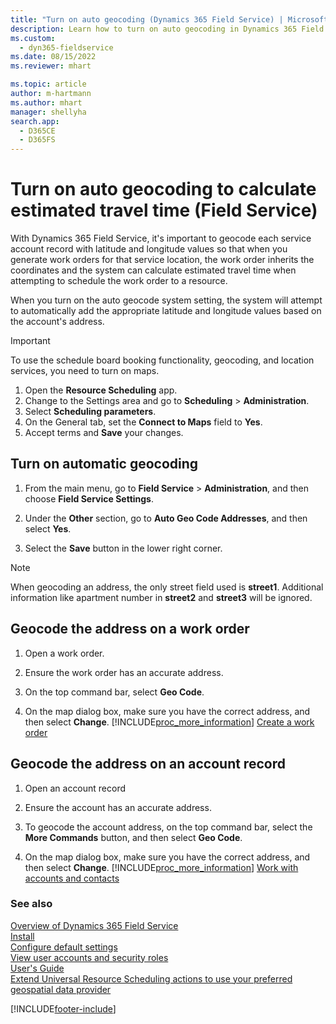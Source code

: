 ```yaml
---
title: "Turn on auto geocoding (Dynamics 365 Field Service) | MicrosoftDocs"
description: Learn how to turn on auto geocoding in Dynamics 365 Field Service
ms.custom: 
  - dyn365-fieldservice
ms.date: 08/15/2022
ms.reviewer: mhart

ms.topic: article
author: m-hartmann
ms.author: mhart
manager: shellyha
search.app: 
  - D365CE
  - D365FS
---
```

# Turn on auto geocoding to calculate estimated travel time (Field Service)

With Dynamics 365 Field Service, it's important to geocode each service account record with latitude and longitude values so that when you generate work orders for that service location, the work order inherits the coordinates and the system can calculate estimated travel time when attempting to schedule the work order to a resource.  
  
When you turn on the auto geocode system setting, the system will attempt to automatically add the appropriate latitude and longitude values based on the account's address.  
  
> [!IMPORTANT]
> To use the schedule board booking functionality, geocoding, and location services, you need to turn on maps.  
>
> 1. Open the **Resource Scheduling** app.
> 1. Change to the Settings area and go to **Scheduling** > **Administration**.  
> 1. Select **Scheduling parameters**.  
> 1. On the General tab, set the **Connect to Maps** field to **Yes**.  
> 1. Accept terms and **Save** your changes.  

## Turn on automatic geocoding  
  
1.  From the main menu, go to **Field Service** > **Administration**, and then choose **Field Service Settings**.  
  
2.  Under the **Other** section, go to **Auto Geo Code Addresses**, and then select **Yes**.  
  
3.  Select the **Save** button in the lower right corner.  

> [!NOTE]
> When geocoding an address, the only street field used is **street1**. Additional information like apartment number in **street2** and **street3** will be ignored.

## Geocode the address on a work order  
  
1. Open a work order.  
  
2. Ensure the work order has an accurate address.  
  
3. On the top command bar, select **Geo Code**.  
  
4. On the map dialog box, make sure you have the correct address, and then select **Change**. [!INCLUDE[proc_more_information](../includes/proc-more-information.md)] [Create a work order](../field-service/create-work-order.md)  
  
## Geocode the address on an account record  
  
1. Open an account record  
  
2. Ensure the account has an accurate address.  
  
3. To geocode the account address, on the top command bar, select the **More Commands** button, and then select **Geo Code**.  
  
4. On the map dialog box, make sure you have the correct address, and then select **Change**. [!INCLUDE[proc_more_information](../includes/proc-more-information.md)] [Work with accounts and contacts](../customerengagement/on-premises/basics/accounts-contacts.md)  
  
### See also   
 [Overview of Dynamics 365 Field Service](../field-service/overview.md)   
 [Install](../field-service/install-field-service.md)   
 [Configure default settings](../field-service/configure-default-settings.md)   
 [View user accounts and security roles](../field-service/view-user-accounts-security-roles.md)<br>
 [User's Guide](../field-service/user-guide.md)<br>
 [Extend Universal Resource Scheduling actions to use your preferred geospatial data provider](../common-scheduler/developer/use-preferred-geospatial-data-provider.md)

[!INCLUDE[footer-include](../includes/footer-banner.md)]
